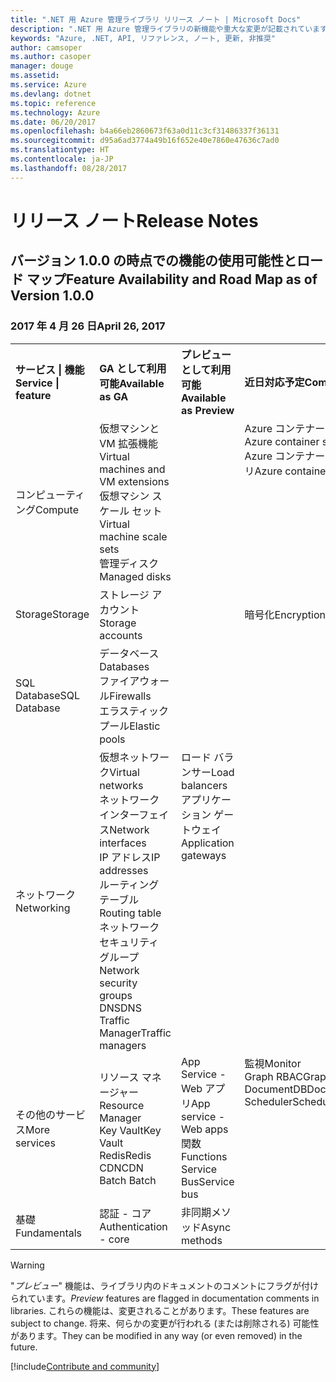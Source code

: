 ```yaml
---
title: ".NET 用 Azure 管理ライブラリ リリース ノート | Microsoft Docs"
description: ".NET 用 Azure 管理ライブラリの新機能や重大な変更が記載されています。"
keywords: "Azure, .NET, API, リファレンス, ノート, 更新, 非推奨"
author: camsoper
ms.author: casoper
manager: douge
ms.assetid: 
ms.service: Azure
ms.devlang: dotnet
ms.topic: reference
ms.technology: Azure
ms.date: 06/20/2017
ms.openlocfilehash: b4a66eb2860673f63a0d11c3cf31486337f36131
ms.sourcegitcommit: d95a6ad3774a49b16f652e40e7860e47636c7ad0
ms.translationtype: HT
ms.contentlocale: ja-JP
ms.lasthandoff: 08/28/2017
---
```

# <a name="release-notes"></a><span data-ttu-id="dfed2-104">リリース ノート</span><span class="sxs-lookup"><span data-stu-id="dfed2-104">Release Notes</span></span> 

## <a name="feature-availability-and-road-map-as-of-version-100"></a><span data-ttu-id="dfed2-105">バージョン 1.0.0 の時点での機能の使用可能性とロード マップ</span><span class="sxs-lookup"><span data-stu-id="dfed2-105">Feature Availability and Road Map as of Version 1.0.0</span></span> ##
### <a name="april-26-2017"></a><span data-ttu-id="dfed2-106">2017 年 4 月 26 日</span><span class="sxs-lookup"><span data-stu-id="dfed2-106">April 26, 2017</span></span>

<table>
  <tr>
    <th align="left"><span data-ttu-id="dfed2-107">サービス | 機能</span><span class="sxs-lookup"><span data-stu-id="dfed2-107">Service | feature</span></span></th>
    <th align="left"><span data-ttu-id="dfed2-108">GA として利用可能</span><span class="sxs-lookup"><span data-stu-id="dfed2-108">Available as GA</span></span></th>
    <th align="left"><span data-ttu-id="dfed2-109">プレビューとして利用可能</span><span class="sxs-lookup"><span data-stu-id="dfed2-109">Available as Preview</span></span></th>
    <th align="left"><span data-ttu-id="dfed2-110">近日対応予定</span><span class="sxs-lookup"><span data-stu-id="dfed2-110">Coming soon</span></span></th>
  </tr>
  <tr>
    <td><span data-ttu-id="dfed2-111">コンピューティング</span><span class="sxs-lookup"><span data-stu-id="dfed2-111">Compute</span></span></td>
    <td><span data-ttu-id="dfed2-112">仮想マシンと VM 拡張機能</span><span class="sxs-lookup"><span data-stu-id="dfed2-112">Virtual machines and VM extensions</span></span><br><span data-ttu-id="dfed2-113">仮想マシン スケール セット</span><span class="sxs-lookup"><span data-stu-id="dfed2-113">Virtual machine scale sets</span></span><br><span data-ttu-id="dfed2-114">管理ディスク</span><span class="sxs-lookup"><span data-stu-id="dfed2-114">Managed disks</span></span></td>
    <td></td>
    <td valign="top"><span data-ttu-id="dfed2-115">Azure コンテナー サービス</span><span class="sxs-lookup"><span data-stu-id="dfed2-115">Azure container services</span></span><br><span data-ttu-id="dfed2-116">Azure コンテナー レジストリ</span><span class="sxs-lookup"><span data-stu-id="dfed2-116">Azure container registry</span></span></td>
  </tr>
  <tr>
    <td><span data-ttu-id="dfed2-117">Storage</span><span class="sxs-lookup"><span data-stu-id="dfed2-117">Storage</span></span></td>
    <td><span data-ttu-id="dfed2-118">ストレージ アカウント</span><span class="sxs-lookup"><span data-stu-id="dfed2-118">Storage accounts</span></span></td>
    <td></td>
    <td><span data-ttu-id="dfed2-119">暗号化</span><span class="sxs-lookup"><span data-stu-id="dfed2-119">Encryption</span></span></td>
  </tr>
  <tr>
    <td><span data-ttu-id="dfed2-120">SQL Database</span><span class="sxs-lookup"><span data-stu-id="dfed2-120">SQL Database</span></span></td>
    <td><span data-ttu-id="dfed2-121">データベース</span><span class="sxs-lookup"><span data-stu-id="dfed2-121">Databases</span></span><br><span data-ttu-id="dfed2-122">ファイアウォール</span><span class="sxs-lookup"><span data-stu-id="dfed2-122">Firewalls</span></span><br><span data-ttu-id="dfed2-123">エラスティック プール</span><span class="sxs-lookup"><span data-stu-id="dfed2-123">Elastic pools</span></span></td>
    <td></td>
    <td valign="top"></td>
  </tr>
  <tr>
    <td><span data-ttu-id="dfed2-124">ネットワーク</span><span class="sxs-lookup"><span data-stu-id="dfed2-124">Networking</span></span></td>
    <td><span data-ttu-id="dfed2-125">仮想ネットワーク</span><span class="sxs-lookup"><span data-stu-id="dfed2-125">Virtual networks</span></span><br><span data-ttu-id="dfed2-126">ネットワーク インターフェイス</span><span class="sxs-lookup"><span data-stu-id="dfed2-126">Network interfaces</span></span><br><span data-ttu-id="dfed2-127">IP アドレス</span><span class="sxs-lookup"><span data-stu-id="dfed2-127">IP addresses</span></span><br><span data-ttu-id="dfed2-128">ルーティング テーブル</span><span class="sxs-lookup"><span data-stu-id="dfed2-128">Routing table</span></span><br><span data-ttu-id="dfed2-129">ネットワーク セキュリティ グループ</span><span class="sxs-lookup"><span data-stu-id="dfed2-129">Network security groups</span></span><br><span data-ttu-id="dfed2-130">DNS</span><span class="sxs-lookup"><span data-stu-id="dfed2-130">DNS</span></span><br><span data-ttu-id="dfed2-131">Traffic Manager</span><span class="sxs-lookup"><span data-stu-id="dfed2-131">Traffic managers</span></span></td>
    <td valign="top"><span data-ttu-id="dfed2-132">ロード バランサー</span><span class="sxs-lookup"><span data-stu-id="dfed2-132">Load balancers</span></span><br><span data-ttu-id="dfed2-133">アプリケーション ゲートウェイ</span><span class="sxs-lookup"><span data-stu-id="dfed2-133">Application gateways</span></span></td>
    <td valign="top"></td>
  </tr>
  <tr>
    <td><span data-ttu-id="dfed2-134">その他のサービス</span><span class="sxs-lookup"><span data-stu-id="dfed2-134">More services</span></span></td>
    <td><span data-ttu-id="dfed2-135">リソース マネージャー</span><span class="sxs-lookup"><span data-stu-id="dfed2-135">Resource Manager</span></span><br><span data-ttu-id="dfed2-136">Key Vault</span><span class="sxs-lookup"><span data-stu-id="dfed2-136">Key Vault</span></span><br><span data-ttu-id="dfed2-137">Redis</span><span class="sxs-lookup"><span data-stu-id="dfed2-137">Redis</span></span><br><span data-ttu-id="dfed2-138">CDN</span><span class="sxs-lookup"><span data-stu-id="dfed2-138">CDN</span></span><br><span data-ttu-id="dfed2-139">Batch
</span><span class="sxs-lookup"><span data-stu-id="dfed2-139">Batch</span></span></td>
    <td valign="top"><span data-ttu-id="dfed2-140">App Service - Web アプリ</span><span class="sxs-lookup"><span data-stu-id="dfed2-140">App service - Web apps</span></span><br><span data-ttu-id="dfed2-141">関数</span><span class="sxs-lookup"><span data-stu-id="dfed2-141">Functions</span></span><br><span data-ttu-id="dfed2-142">Service Bus</span><span class="sxs-lookup"><span data-stu-id="dfed2-142">Service bus</span></span></td>
    <td valign="top"><span data-ttu-id="dfed2-143">監視</span><span class="sxs-lookup"><span data-stu-id="dfed2-143">Monitor</span></span><br><span data-ttu-id="dfed2-144">Graph RBAC</span><span class="sxs-lookup"><span data-stu-id="dfed2-144">Graph RBAC</span></span><br><span data-ttu-id="dfed2-145">DocumentDB</span><span class="sxs-lookup"><span data-stu-id="dfed2-145">DocumentDB</span></span><br><span data-ttu-id="dfed2-146">Scheduler</span><span class="sxs-lookup"><span data-stu-id="dfed2-146">Scheduler</span></span></td>
  </tr>
  <tr>
    <td><span data-ttu-id="dfed2-147">基礎</span><span class="sxs-lookup"><span data-stu-id="dfed2-147">Fundamentals</span></span></td>
    <td><span data-ttu-id="dfed2-148">認証 - コア</span><span class="sxs-lookup"><span data-stu-id="dfed2-148">Authentication - core</span></span></td>
    <td><span data-ttu-id="dfed2-149">非同期メソッド</span><span class="sxs-lookup"><span data-stu-id="dfed2-149">Async methods</span></span></td>
    <td valign="top"></td>
  </tr>
</table>

> [!WARNING] 
> <span data-ttu-id="dfed2-150">"*プレビュー*" 機能は、ライブラリ内のドキュメントのコメントにフラグが付けられています。</span><span class="sxs-lookup"><span data-stu-id="dfed2-150">*Preview* features are flagged in documentation comments in libraries.</span></span> <span data-ttu-id="dfed2-151">これらの機能は、変更されることがあります。</span><span class="sxs-lookup"><span data-stu-id="dfed2-151">These features are subject to change.</span></span> <span data-ttu-id="dfed2-152">将来、何らかの変更が行われる (または削除される) 可能性があります。</span><span class="sxs-lookup"><span data-stu-id="dfed2-152">They can be modified in any way (or even removed) in the future.</span></span>

[!include[Contribute and community](includes/contribute.md)]

